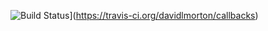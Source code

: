 ![Build Status](https://secure.travis-ci.org/davidlmorton/callbacks.png?branch=master)](https://travis-ci.org/davidlmorton/callbacks)
